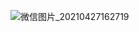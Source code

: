![微信图片_20210427162719](https://user-images.githubusercontent.com/32894109/116210462-79b74c00-a775-11eb-87a2-2b8aa96780e5.jpg)
